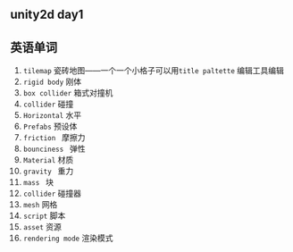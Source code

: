 ## unity2d day1 

## 英语单词

1. `tilemap`  瓷砖地图——一个一个小格子可以用`title paltette` 编辑工具编辑
2. `rigid body`  刚体
3. `box collider` 箱式对撞机
4. `collider` 碰撞
5. `Horizontal` 水平
6. `Prefabs` 预设体
7. `friction ` 摩擦力
8. `bounciness ` 弹性
9. `Material` 材质
10. `gravity ` 重力
11. `mass ` 块
12. `collider` 碰撞器
13. `mesh` 网格
14. `script` 脚本
15. `asset` 资源
16. `rendering mode` 渲染模式

 

